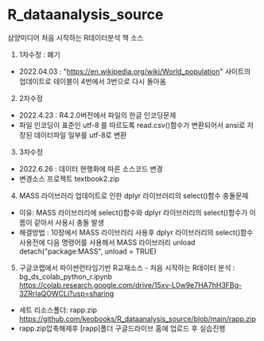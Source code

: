 # R_dataanalysis_source
삼양미디어 처음 시작하는 R데이터분석 책 소스

1. 1차수정 : 폐기
- 2022.04.03 : "https://en.wikipedia.org/wiki/World_population" 사이트의 업데이트로 테이블이 4번에서 3번으로 다시 돌아옴


2. 2차수정
- 2022.4.23 : R4.2.0버전에서 파일의 한글 인코딩문제
- 파일 인코딩이 표준인 utf-8 를 따르도록 read.csv()함수가 변환되어서 ansi로 저장된 데이터파일 일부를 utf-8로 변환

3. 3차수정
- 2022.6.26 : 데이터 현행화에 따른 소스코드 변경
- 변경소스 프로젝트 textbook2.zip

4. MASS 라이브러리 업데이트로 인한 dplyr 라이브러리의 select()함수 충돌문제
- 이유: MASS 라이브러리에 select()함수와 dplyr 라이브러리의 select()함수가 이름이 같아서 사용시 충돌 발생
- 해결방법 : 10장에서 MASS 라이브러리 사용후 dplyr 라이브러리의 select()함수 사용전에 다음 명령어를 사용해서 MASS 라이브러리 unload
             detach("package:MASS", unload = TRUE)

5. 구글코랩에서 파이썬런타임기반 R교재소스 - 처음 시작하는 R데이터 분석 : bg_ds_colab_python_r.ipynb
https://colab.research.google.com/drive/15xv-L0w9e7HA7hH3FBg-3ZRrIaQOWCLi?usp=sharing
- 세트 리소스폴더: rapp.zip  https://github.com/keobooks/R_dataanalysis_source/blob/main/rapp.zip
- rapp.zip압축해제후 [rapp]폴더 구글드라이브 홈에 업로드 후 실습진행 

